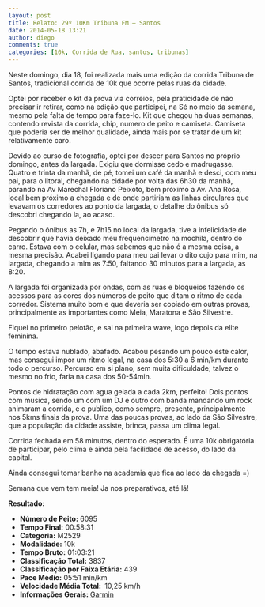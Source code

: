 ```yaml
---
layout: post
title: Relato: 29º 10Km Tribuna FM – Santos
date: 2014-05-18 13:21
author: diego
comments: true
categories: [10k, Corrida de Rua, santos, tribunas]
---
```

Neste domingo, dia 18, foi realizada mais uma edição da corrida Tribuna de Santos, tradicional corrida de 10k que ocorre pelas ruas da cidade.

Optei por receber o kit da prova via correios, pela praticidade de não precisar ir retirar, como na edição que participei, na Sé no meio da semana, mesmo pela falta de tempo para faze-lo. Kit que chegou ha duas semanas, contendo revista da corrida, chip, numero de peito e camiseta. Camiseta que poderia ser de melhor qualidade, ainda mais por se tratar de um kit relativamente caro.

Devido ao curso de fotografia, optei por descer para Santos no próprio domingo, antes da largada. Exigiu que dormisse cedo e madrugasse. Quatro e trinta da manhã, de pé, tomei um café da manhã e desci, com meu pai, para o litoral, chegando na cidade por volta das 6h30 da manhã, parando na Av Marechal Floriano Peixoto, bem próximo a Av. Ana Rosa, local bem próximo a chegada e de onde partiriam as linhas circulares que levavam os corredores ao ponto da largada, o detalhe do ônibus só descobri chegando la, ao acaso.

Pegando o ônibus as 7h, e 7h15 no local da largada, tive a infelicidade de descobrir que havia deixado meu frequencímetro na mochila, dentro do carro. Estava com o celular, mas sabemos que não é a mesma coisa, a mesma precisão. Acabei ligando para meu pai levar o dito cujo para mim, na largada, chegando a mim as 7:50, faltando 30 minutos para a largada, as 8:20.

A largada foi organizada por ondas, com as ruas e bloqueios fazendo os acessos para as cores dos números de peito que ditam o ritmo de cada corredor. Sistema muito bom e que deveria ser copiado em outras provas, principalmente as importantes como Meia, Maratona e São Silvestre.

Fiquei no primeiro pelotão, e sai na primeira wave, logo depois da elite feminina. 

O tempo estava nublado, abafado. Acabou pesando um pouco este calor, mas consegui impor um ritmo legal, na casa dos 5:30 a 6 min/km durante todo o percurso. Percurso em si plano, sem muita dificuldade; talvez o mesmo no frio, faria na casa dos 50-54min.

Pontos de hidratação com agua gelada a cada 2km, perfeito! Dois pontos com musica, sendo um com um DJ e outro com banda mandando um rock animaram a corrida, e o publico, como sempre, presente, principalmente nos 5kms finais da prova. Uma das poucas provas, ao lado da São Silvestre, que a população da cidade assiste, brinca, passa um clima legal.

Corrida fechada em 58 minutos, dentro do esperado. É uma 10k obrigatória de participar, pelo clima e ainda pela facilidade de acesso, do lado da capital.

Ainda consegui tomar banho na academia que fica ao lado da chegada =)

Semana que vem tem meia! Ja nos preparativos, até lá!


<strong>
Resultado:</strong>
<div class="moldura"><a class="lightbox cboxElement" href="http://www.diegoronan.com.br/diegoronan/wp-content/uploads/2014/05/tribuna_10k_big.jpg"><img src="http://www.diegoronan.com.br/diegoronan/wp-content/uploads/2014/05/tribuna_10k.jpg" alt="" /></a></div>
<ul>
	<li><strong>Número de Peito:</strong> 6095</li>
	<li><strong>Tempo Final:</strong> 00:58:31</li>
	<li><strong>Categoria:</strong> M2529</li>
	<li><strong>Modalidade:</strong> 10k</li>
	<li><strong>Tempo Bruto:</strong> 01:03:21</li>
	<li><strong>Classificação Total:</strong> 3837</li>
	<li><strong>Classificação por Faixa Etária:</strong> 439</li>
	<li><strong>Pace Médio:</strong> 05:51 min/km</li>
	<li><strong>Velocidade Média Total: </strong> 10,25 km/h</li>
	<li><strong>Informações Gerais: </strong><a href="http://connect.garmin.com/activity/507106361" target="_blank">Garmin</a></li>
</ul>
